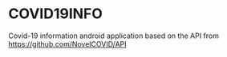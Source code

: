 # COVID19INFO
Covid-19 information android application based on the API from https://github.com/NovelCOVID/API

